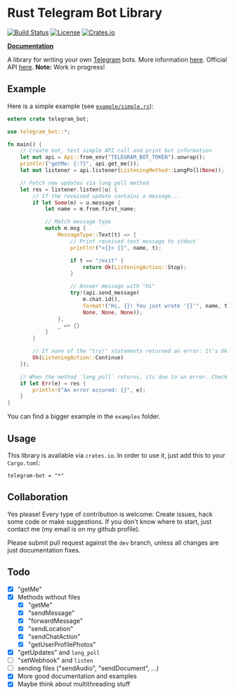 Rust Telegram Bot Library
=========================
[![Build Status](https://img.shields.io/travis/LukasKalbertodt/telegram-bot.svg)](https://travis-ci.org/LukasKalbertodt/telegram-bot)
[![License](https://img.shields.io/github/license/LukasKalbertodt/telegram-bot.svg)]()
[![Crates.io](https://img.shields.io/crates/v/telegram-bot.svg)](https://crates.io/crates/telegram-bot)

[**Documentation**](https://lukaskalbertodt.github.io/telegram-bot/telegram_bot/)

A library for writing your own [Telegram](https://telegram.org/) bots. More information [here](https://core.telegram.org/bots). Official API [here](https://core.telegram.org/bots/api). **Note:** Work in progress!

## Example
Here is a simple example (see [`example/simple.rs`](https://github.com/LukasKalbertodt/telegram-bot/blob/master/examples/simple.rs)):

``` rust
extern crate telegram_bot;

use telegram_bot::*;

fn main() {
    // Create bot, test simple API call and print bot information
    let mut api = Api::from_env("TELEGRAM_BOT_TOKEN").unwrap();
    println!("getMe: {:?}", api.get_me());
    let mut listener = api.listener(ListeningMethod::LongPoll(None));

    // Fetch new updates via long poll method
    let res = listener.listen(|u| {
        // If the received update contains a message...
        if let Some(m) = u.message {
            let name = m.from.first_name;

            // Match message type
            match m.msg {
                MessageType::Text(t) => {
                    // Print received text message to stdout
                    println!("<{}> {}", name, t);

                    if t == "/exit" {
                        return Ok(ListeningAction::Stop);
                    }

                    // Answer message with "Hi"
                    try!(api.send_message(
                        m.chat.id(),
                        format!("Hi, {}! You just wrote '{}'", name, t),
                        None, None, None));
                },
                _ => {}
            }
        }

        // If none of the "try!" statements returned an error: It's Ok!
        Ok(ListeningAction::Continue)
    });

    // When the method `long_poll` returns, its due to an error. Check it here.
    if let Err(e) = res {
        println!("An error occured: {}", e);
    }
}

```
You can find a bigger example in the `examples` folder.

## Usage
This library is available via `crates.io`. In order to use it, just add this to your `Cargo.toml`:

```
telegram-bot = "*"
```

## Collaboration
Yes please! Every type of contribution is welcome: Create issues, hack some code or make suggestions. If you don't know where to start, just contact me (my email is on my github profile).

Please submit pull request against the `dev` branch, unless all changes are just documentation fixes.

## Todo

- [x] "getMe"
- [x] Methods without files
  - [x] "getMe"
  - [x] "sendMessage"
  - [x] "forwardMessage"
  - [x] "sendLocation"
  - [x] "sendChatAction"
  - [x] "getUserProfilePhotos"
- [x] "getUpdates" and `long_poll`
- [ ] "setWebhook" and `listen`
- [ ] sending files ("sendAudio", "sendDocument", ...)
- [x] More good documentation and examples
- [x] Maybe think about multithreading stuff
